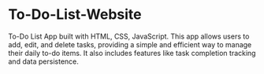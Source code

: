# To-Do-List-Website
To-Do List App built with HTML, CSS, JavaScript. This app allows users to add, edit, and delete tasks, providing a simple and efficient way to manage their daily to-do items. It also includes features like task completion tracking and data persistence.

